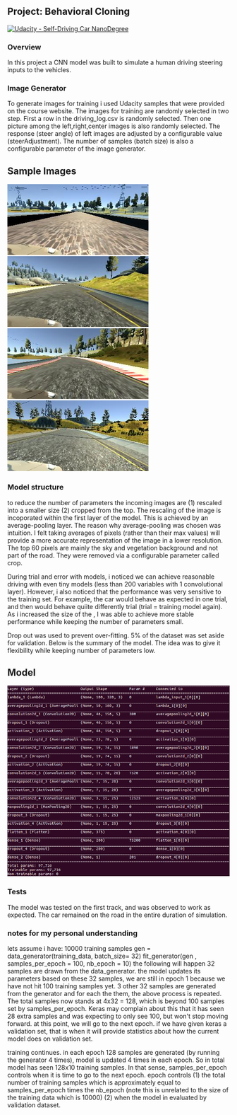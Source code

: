 ## Project: Behavioral Cloning 
[![Udacity - Self-Driving Car NanoDegree](https://s3.amazonaws.com/udacity-sdc/github/shield-carnd.svg)](http://www.udacity.com/drive)
### Overview

In this project a CNN model was built to simulate a human driving steering inputs to the vehicles. 


### Image Generator
To generate images for training i used Udacity samples that were provided on the course website. 
The images for training are randomly selected in two step. First a row in the driving_log.csv is 
randomly selected. Then one picture among the left,right,center images is also randomly selected.
The response (steer angle) of left images are adjusted by a configurable value (steerAdjustment).
The number of samples (batch size) is also a configurable parameter of the image generator.  


## Sample Images 
![Sample Image 1](https://github.com/Sadrpour/UdacityProjetcs/raw/master/P3-DriverClonning/right_2016_12_01_13_43_20_478.jpg)
![Sample Image 1](https://github.com/Sadrpour/UdacityProjetcs/raw/master/P3-DriverClonning/right_2016_12_01_13_45_00_946.jpg)
![Sample Image 1](https://github.com/Sadrpour/UdacityProjetcs/raw/master/P3-DriverClonning/right_2016_12_01_13_45_54_661.jpg)
![Sample Image 1](https://github.com/Sadrpour/UdacityProjetcs/raw/master/P3-DriverClonning/right_2017_01_13_18_27_19_925.jpg)


### Model structure
to reduce the number of parameters the incoming images are (1) rescaled into a smaller size (2)
cropped from the top. The rescaling of the image is incoporated within the first layer of the model.
This is achieved by an average-pooling layer. The reason why average-pooling was chosen was intuition.
I felt taking averages of pixels (rather than their max values) will provide a more accurate representation
of the image in a lower resolution. 
The top 60 pixels are mainly the sky and vegetation background and not part of the road. They were removed
via a configurable parameter called crop. 

During trial and error with models, i noticed we can achieve reasonable driving with even tiny models
(less than 200 variables with 1 convolutional layer). However, i also noticed that the performance was very
sensitive to the training set. For example, the car would behave as expected in one trial, and then
would behave quiite differently trial (trial = training model again). As i increased the size of the ,
I was able to achieve more stable performance while keeping the number of parameters small. 

Drop out was used to prevent over-fitting. 5% of the dataset was set aside for validation.
Below is the summary of the model. The idea was to give it flexibility while keeping number of parameters low.


## Model
![Model Architecture](https://github.com/Sadrpour/UdacityProjetcs/raw/master/P3-DriverClonning/model.png)


### Tests
The model was tested on the first track, and was observed to work as expected. The car remained on the road in 
the entire duration of simulation.



### notes for my personal understanding 

lets assume i have:
10000 training samples
gen = data_generator(training_data, batch_size= 32)
fit_generator(gen , samples_per_epoch = 100, nb_epoch = 10)
the following will happen
32 samples are drawn from the data_generator. the model updates its parameters based on these 32 samples, we are still in epoch 1 because we have not hit 100 training samples yet.
3 other 32 samples are generated from the generator and for each the them, the above process is repeated. The total samples now stands at 4x32 = 128, which is beyond 100 samples set by samples_per_epoch. Keras may complain about this that it has seen 28 extra samples and was expecting to only see 100, but won't stop moving forward.
at this point, we will go to the next epoch. if we have given keras a validation set, that is when it will provide statistics about how the current model does on validation set.

training continues. in each epoch 128 samples are generated (by running the generator 4 times), model is updated 4 times in each epoch. So in total model has seen 128x10 training samples. In that sense,
samples_per_epoch controls when it is time to go to the next epoch. 
epoch controls (1) the total number of training samples which is approximately equal to samples_per_epoch times the nb_epoch (note this is unrelated to the size of the training data which is 10000) (2) when the model in evaluated by validation dataset. 
